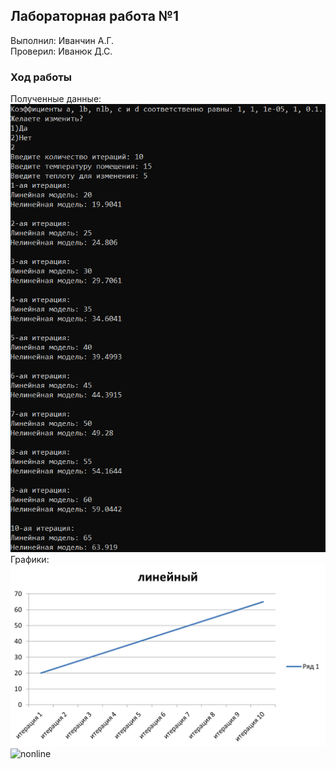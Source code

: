 ## Лабораторная работа №1  
Выполнил: Иванчин А.Г.  
Проверил: Иванюк Д.С.  
### Ход работы  
Полученные данные:  
![result](/trunk/as005911/task_01/doc/pictures/result.png)    
Графики:  
![line](/trunk/as005911/task_01/doc/pictures/linegraph.png)  
![nonline](/trunk/as005911/task_01/doc/pictures/nonlinagraph.png)  